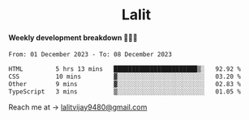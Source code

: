 <h1 align="center">Lalit</h1>

#### Weekly development breakdown 👨🏻‍💻
<!--START_SECTION:waka-->

```txt
From: 01 December 2023 - To: 08 December 2023

HTML         5 hrs 13 mins   ███████████████████████▒░   92.92 %
CSS          10 mins         ▓░░░░░░░░░░░░░░░░░░░░░░░░   03.20 %
Other        9 mins          ▓░░░░░░░░░░░░░░░░░░░░░░░░   02.83 %
TypeScript   3 mins          ▒░░░░░░░░░░░░░░░░░░░░░░░░   01.05 %
```

<!--END_SECTION:waka-->

Reach me at → lalitvijay9480@gmail.com
